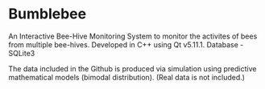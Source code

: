 # Bumblebee
  An Interactive Bee-Hive Monitoring System to monitor the activites of bees from multiple bee-hives. 
  Developed in C++ using Qt v5.11.1.
  Database - SQLite3
  
The data included in the Github is produced via simulation using predictive mathematical models (bimodal distribution). (Real data is not included.)


  
  
  
  
  
